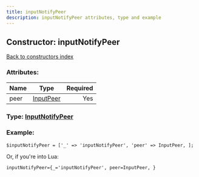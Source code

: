 ```yaml
---
title: inputNotifyPeer
description: inputNotifyPeer attributes, type and example
---
```

## Constructor: inputNotifyPeer  
[Back to constructors index](index.md)



### Attributes:

| Name     |    Type       | Required |
|----------|:-------------:|---------:|
|peer|[InputPeer](../types/InputPeer.md) | Yes|



### Type: [InputNotifyPeer](../types/InputNotifyPeer.md)


### Example:

```
$inputNotifyPeer = ['_' => 'inputNotifyPeer', 'peer' => InputPeer, ];
```  

Or, if you're into Lua:  


```
inputNotifyPeer={_='inputNotifyPeer', peer=InputPeer, }

```



